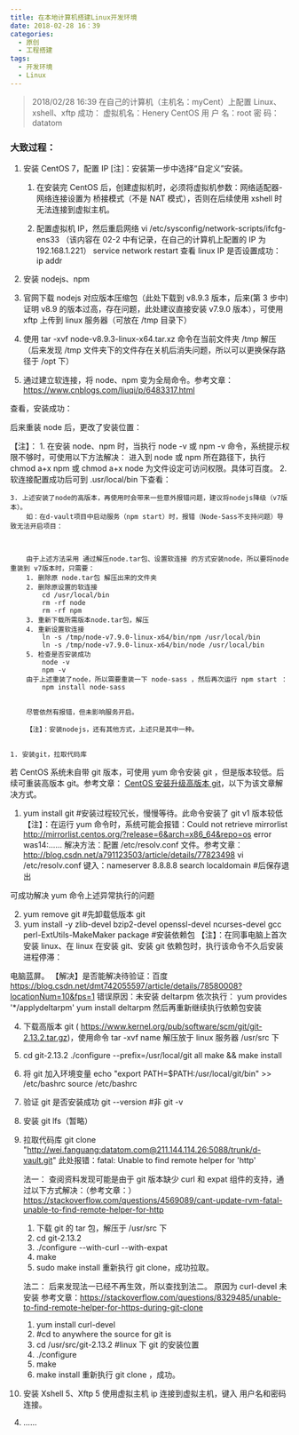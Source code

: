 ```yaml
---
title: 在本地计算机搭建Linux开发环境
date: 2018-02-28 16：39
categories:
  - 原创
  - 工程搭建
tags:
  - 开发环境
  - Linux
---
```


> 2018/02/28 16:39 在自己的计算机（主机名：myCent）上配置 Linux、xshell、xftp 成功：
> 虚拟机名：Henery CentOS
> 用 户 名：root
> 密 码：datatom

### 大致过程：

1. 安装 CentOS 7，配置 IP
   [注]：安装第一步中选择“自定义”安装。

   1. 在安装完 CentOS 后，创建虚拟机时，必须将虚拟机参数：网络适配器-网络连接设置为 桥接模式（不是 NAT 模式），否则在后续使用 xshell 时无法连接到虚拟主机。

   2. 配置虚拟机 IP，然后重启网络
      vi /etc/sysconfig/network-scripts/ifcfg-ens33
      （该内容在 02-2 中有记录，在自己的计算机上配置的 IP 为 192.168.1.221）
      service network restart
      查看 linux IP 是否设置成功：
      ip addr

2) 安装 nodejs、npm
3) 官网下载 nodejs 对应版本压缩包（此处下载到 v8.9.3 版本，后来(第 3 步中)证明 v8.9 的版本过高，存在问题，此处建议直接安装 v7.9.0 版本），可使用 xftp 上传到 linux 服务器（可放在
   /tmp 目录下）

4) 使用 tar -xvf node-v8.9.3-linux-x64.tar.xz 命令在当前文件夹 /tmp 解压（后来发现 /tmp 文件夹下的文件存在关机后消失问题，所以可以更换保存路径于 /opt 下）

5) 通过建立软连接，将 node、npm 变为全局命令。参考文章：https://www.cnblogs.com/liuqi/p/6483317.html

查看，安装成功：

后来重装 node 后，更改了安装位置：

【注】： 1. 在安装 node、npm 时，当执行 node -v 或 npm -v 命令，系统提示权限不够时，可使用以下方法解决：
进入到 node 或 npm 所在路径下，执行 chmod a+x npm 或 chmod a+x node 为文件设定可访问权限。具体可百度。 2. 软连接配置成功后可到 .usr/local/bin 下查看：

    3. 上述安装了node的高版本，再使用时会带来一些意外报错问题，建议将nodejs降级（v7版本）。
        如：在d-vault项目中启动服务（npm start）时，报错（Node-Sass不支持问题）导致无法开启项目：



        由于上述方法采用 通过解压node.tar包、设置软连接 的方式安装node，所以要将node重装到 v7版本时，只需要：
        1. 删除原 node.tar包 解压出来的文件夹
        2. 删除原设置的软连接
            cd /usr/local/bin
            rm -rf node
            rm -rf npm
        3. 重新下载所需版本node.tar包，解压
        4. 重新设置软连接
            ln -s /tmp/node-v7.9.0-linux-x64/bin/npm /usr/local/bin
            ln -s /tmp/node-v7.9.0-linux-x64/bin/node /usr/local/bin
        5. 检查是否安装成功
            node -v
            npm -v
        由于上述重装了node，所以需要重装一下 node-sass ，然后再次运行 npm start ：
            npm install node-sass


        尽管依然有报错，但未影响服务开启。

        【注】：安装nodejs，还有其他方式，上述只是其中一种。


    1. 安装git，拉取代码库

若 CentOS 系统未自带 git 版本，可使用 yum 命令安装 git ，但是版本较低。后续可重装高版本 git。参考文章：
[CentOS 安装升级高版本 git](http://blog.csdn.net/lianxiaopang/article/details/78501569)，以下为该文章解决方式。

1. yum install git #安装过程较冗长，慢慢等待。此命令安装了 git v1 版本较低
   【注】：在运行 yum 命令时，系统可能会报错：Could not retrieve mirrorlist http://mirrorlist.centos.org/?release=6&arch=x86_64&repo=os error was14:......
   解决方法：配置 /etc/resolv.conf 文件。参考文章：http://blog.csdn.net/a791123503/article/details/77823498
   vi /etc/resolv.conf
   键入：nameserver 8.8.8.8
   search localdomain #后保存退出

可成功解决 yum 命令上述异常执行的问题

2. yum remove git #先卸载低版本 git
3. yum install -y zlib-devel bzip2-devel openssl-devel ncurses-devel gcc perl-ExtUtils-MakeMaker package #安装依赖包
   【注】：在同事电脑上首次安装 linux、在 linux 在安装 git、安装 git 依赖包时，执行该命令不久后安装进程停滞：

电脑蓝屏。
【解决】是否能解决待验证：百度 https://blog.csdn.net/dmt742055597/article/details/78580008?locationNum=10&fps=1
错误原因：未安装 deltarpm
依次执行：
yum provides '\*/applydeltarpm'
yum install deltarpm
然后再重新继续执行依赖包安装

4. 下载高版本 git ( https://www.kernel.org/pub/software/scm/git/git-2.13.2.tar.gz)，使用命令 tar -xvf name 解压放于 linux 服务器 /usr/src 下
5. cd git-2.13.2
   ./configure --prefix=/usr/local/git all
   make && make install
6. 将 git 加入环境变量
   echo "export PATH=\$PATH:/usr/local/git/bin" >> /etc/bashrc
   source /etc/bashrc
7. 验证 git 是否安装成功
   git --version #非 git -v

8. 安装 git lfs（暂略）
9. 拉取代码库
   git clone "http://wei.fanguang:datatom.com@211.144.114.26:5088/trunk/d-vault.git"
   此处报错：fatal: Unable to find remote helper for 'http'

   法一：
   查阅资料发现可能是由于 git 版本缺少 curl 和 expat 组件的支持，通过以下方式解决：（参考文章：）  
   https://stackoverflow.com/questions/4569089/cant-update-rvm-fatal-unable-to-find-remote-helper-for-http

   1. 下载 git 的 tar 包，解压于 /usr/src 下
   2. cd git-2.13.2
   3. ./configure --with-curl --with-expat
   4. make
   5. sudo make install
      重新执行 git clone，成功拉取。

   法二：
   后来发现法一已经不再生效，所以查找到法二。
   原因为 curl-devel 未安装
   参考文章：https://stackoverflow.com/questions/8329485/unable-to-find-remote-helper-for-https-during-git-clone

   1. yum install curl-devel
   2. #cd to anywhere the source for git is
   3. cd /usr/src/git-2.13.2 #linux 下 git 的安装位置
   4. ./configure
   5. make
   6. make install
      重新执行 git clone ，成功。

10. 安装 Xshell 5、Xftp 5
    使用虚拟主机 ip 连接到虚拟主机，键入 用户名和密码 连接。

4) ......
